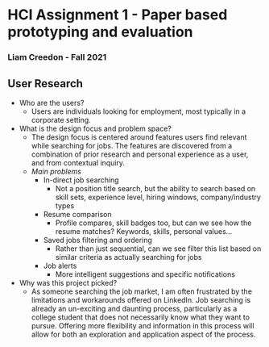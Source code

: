 # HCI Assignment 1 - Paper based prototyping and evaluation
### Liam Creedon - Fall 2021

## User Research
* Who are the users?
  * Users are individuals looking for employment, most typically in a corporate setting.
* What is the design focus and problem space?
  * The design focus is centered around features users find relevant while searching for jobs. The features are discovered from a combination of prior research and personal experience as a user, and from contextual inquiry. 
  * _Main problems_
    * In-direct job searching
      * Not a position title search, but the ability to search based on skill sets, experience level, hiring windows, company/industry types
    * Resume comparison
      * Profile compares, skill badges too, but can we see how the resume matches? Keywords, skills, personal values…
    * Saved jobs filtering and ordering
      * Rather than just sequential, can we see filter this list based on similar criteria as actually searching for jobs
    * Job alerts
      * More intelligent suggestions and specific notifications
* Why was this project picked?
  * As someone searching the job market, I am often frustrated by the limitations and workarounds offered on LinkedIn. Job searching is already an un-exciting and daunting process, particularly as a college student that does not necessarily know what they want to pursue. Offering more flexibility and information in this process will allow for both an exploration and application aspect of the process.
